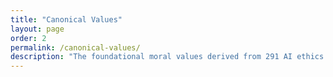 ```yaml
---
title: "Canonical Values"
layout: page
order: 2
permalink: /canonical-values/
description: "The foundational moral values derived from 291 AI ethics documents."
---
```


